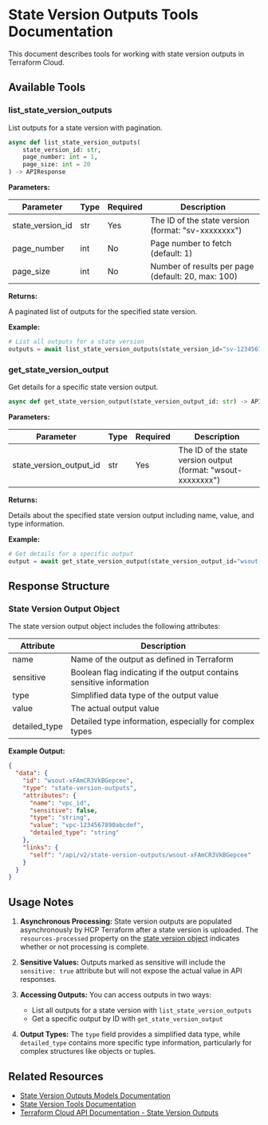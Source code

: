 # State Version Outputs Tools Documentation

This document describes tools for working with state version outputs in Terraform Cloud.

## Available Tools

### list_state_version_outputs

List outputs for a state version with pagination.

```python
async def list_state_version_outputs(
    state_version_id: str,
    page_number: int = 1,
    page_size: int = 20
) -> APIResponse
```

**Parameters:**

| Parameter | Type | Required | Description |
|-----------|------|----------|-------------|
| state_version_id | str | Yes | The ID of the state version (format: "sv-xxxxxxxx") |
| page_number | int | No | Page number to fetch (default: 1) |
| page_size | int | No | Number of results per page (default: 20, max: 100) |

**Returns:**

A paginated list of outputs for the specified state version.

**Example:**

```python
# List all outputs for a state version
outputs = await list_state_version_outputs(state_version_id="sv-1234567890abcdef")
```

### get_state_version_output

Get details for a specific state version output.

```python
async def get_state_version_output(state_version_output_id: str) -> APIResponse
```

**Parameters:**

| Parameter | Type | Required | Description |
|-----------|------|----------|-------------|
| state_version_output_id | str | Yes | The ID of the state version output (format: "wsout-xxxxxxxx") |

**Returns:**

Details about the specified state version output including name, value, and type information.

**Example:**

```python
# Get details for a specific output
output = await get_state_version_output(state_version_output_id="wsout-1234567890abcdef")
```

## Response Structure

### State Version Output Object

The state version output object includes the following attributes:

| Attribute | Description |
|-----------|-------------|
| name | Name of the output as defined in Terraform |
| sensitive | Boolean flag indicating if the output contains sensitive information |
| type | Simplified data type of the output value |
| value | The actual output value |
| detailed_type | Detailed type information, especially for complex types |

**Example Output:**

```json
{
  "data": {
    "id": "wsout-xFAmCR3VkBGepcee",
    "type": "state-version-outputs",
    "attributes": {
      "name": "vpc_id",
      "sensitive": false,
      "type": "string",
      "value": "vpc-1234567890abcdef",
      "detailed_type": "string"
    },
    "links": {
      "self": "/api/v2/state-version-outputs/wsout-xFAmCR3VkBGepcee"
    }
  }
}
```

## Usage Notes

1. **Asynchronous Processing:** State version outputs are populated asynchronously by HCP Terraform after a state version is uploaded. The `resources-processed` property on the [state version object](./state_versions.md) indicates whether or not processing is complete.

2. **Sensitive Values:** Outputs marked as sensitive will include the `sensitive: true` attribute but will not expose the actual value in API responses.

3. **Accessing Outputs:** You can access outputs in two ways:
   - List all outputs for a state version with `list_state_version_outputs`
   - Get a specific output by ID with `get_state_version_output`

4. **Output Types:** The `type` field provides a simplified data type, while `detailed_type` contains more specific type information, particularly for complex structures like objects or tuples.

## Related Resources

- [State Version Outputs Models Documentation](../models/state_version_outputs.md)
- [State Version Tools Documentation](./state_versions.md)
- [Terraform Cloud API Documentation - State Version Outputs](https://developer.hashicorp.com/terraform/cloud-docs/api-docs/state-version-outputs)